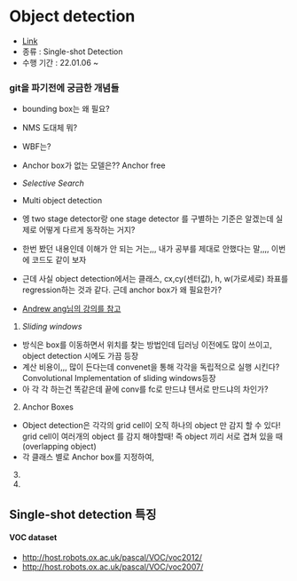 # Object detection
- [Link](https://github.com/sgrvinod/a-PyTorch-Tutorial-to-Object-Detection)
- 종류 : Single-shot Detection
- 수행 기간 : 22.01.06 ~

### git을 파기전에 궁금한 개념들
- bounding box는 왜 필요?
- NMS 도대체 뭐?
- WBF는?
- Anchor box가 없는 모델은??  Anchor free
- *Selective Search* 
- Multi object detection 
- 엥 two stage detector랑 one stage detector 를 구별하는 기준은 알겠는데 실제로 어떻게 다르게 동작하는 거지?
- 한번 봤던 내용인데 이해가 안 되는 거는,,, 내가 공부를 제대로 안했다는 말,,,, 이번에 코드도 같이 보자



- 근데 사실 object detection에서는 클래스, cx,cy(센터값), h, w(가로세로) 좌표를 regression하는 것과 같다. 근데 anchor box가 왜 필요한가?
- [Andrew ang님의 강의를 참고](https://www.youtube.com/watch?v=XdsmlBGOK-k)
1. *Sliding windows* 
- 방식은 box를 이동하면서 위치를 찾는 방법인데 딥러닝 이전에도 많이 쓰이고, object detection 시에도 가끔 등장
- 계산 비용이,,, 많이 든다는데 convenet을 통해 각각을 독립적으로 실행 시킨다? Convolutional Implementation of sliding windows등장
- 아 각 각 하는건 똑같은데 끝에 conv를 fc로 만드냐 텐서로 만드냐의 차인가?

2. Anchor Boxes
- Object detection은 각각의 grid cell이 오직 하나의 object 만 감지 할 수 있다! grid cell이 여러개의 object 를 감지 해야할때! 즉 object 끼리 서로 겹쳐 있을 때 (overlapping object)
- 각 클래스 별로 Anchor box를 지정하여,
3. 
4. 


## Single-shot detection 특징

#### VOC dataset
- http://host.robots.ox.ac.uk/pascal/VOC/voc2012/
- http://host.robots.ox.ac.uk/pascal/VOC/voc2007/

